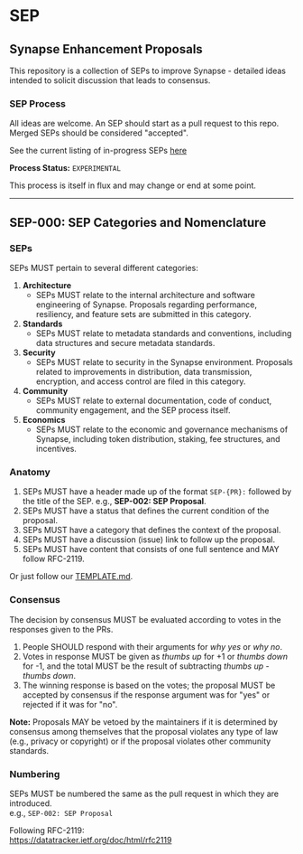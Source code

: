 # SEP

## Synapse Enhancement Proposals

This repository is a collection of SEPs to improve Synapse - detailed ideas intended to solicit discussion that leads to consensus.

### SEP Process
All ideas are welcome. An SEP should start as a pull request to this repo. Merged SEPs should be considered "accepted".

See the current listing of in-progress SEPs [here](https://github.com/SynapseMedia/sep/pulls)

**Process Status:** `EXPERIMENTAL`

This process is itself in flux and may change or end at some point.

---

## SEP-000: SEP Categories and Nomenclature

### SEPs

SEPs MUST pertain to several different categories:

1. **Architecture**
   - SEPs MUST relate to the internal architecture and software engineering of Synapse. Proposals regarding performance, resiliency, and feature sets are submitted in this category.
2. **Standards**
   - SEPs MUST relate to metadata standards and conventions, including data structures and secure metadata standards.
3. **Security**
   - SEPs MUST relate to security in the Synapse environment. Proposals related to improvements in distribution, data transmission, encryption, and access control are filed in this category.
4. **Community**
   - SEPs MUST relate to external documentation, code of conduct, community engagement, and the SEP process itself.
5. **Economics**
   - SEPs MUST relate to the economic and governance mechanisms of Synapse, including token distribution, staking, fee structures, and incentives.

### Anatomy

1. SEPs MUST have a header made up of the format `SEP-{PR}:` followed by the title of the SEP. e.g., **SEP-002: SEP Proposal**.
2. SEPs MUST have a status that defines the current condition of the proposal.
3. SEPs MUST have a category that defines the context of the proposal.
4. SEPs MUST have a discussion (issue) link to follow up the proposal.
5. SEPs MUST have content that consists of one full sentence and MAY follow RFC-2119.

Or just follow our [TEMPLATE.md](TEMPLATE.md).

### Consensus

The decision by consensus MUST be evaluated according to votes in the responses given to the PRs.

1. People SHOULD respond with their arguments for *why yes* or *why no*.
2. Votes in response MUST be given as *thumbs up* for +1 or *thumbs down* for -1, and the total MUST be the result of subtracting *thumbs up* - *thumbs down*.
3. The winning response is based on the votes; the proposal MUST be accepted by consensus if the response argument was for "yes" or rejected if it was for "no".

**Note:** Proposals MAY be vetoed by the maintainers if it is determined by consensus among themselves that the proposal violates any type of law (e.g., privacy or copyright) or if the proposal violates other community standards.

### Numbering

SEPs MUST be numbered the same as the pull request in which they are introduced.  
e.g., `SEP-002: SEP Proposal`

Following RFC-2119:  
<https://datatracker.ietf.org/doc/html/rfc2119>
